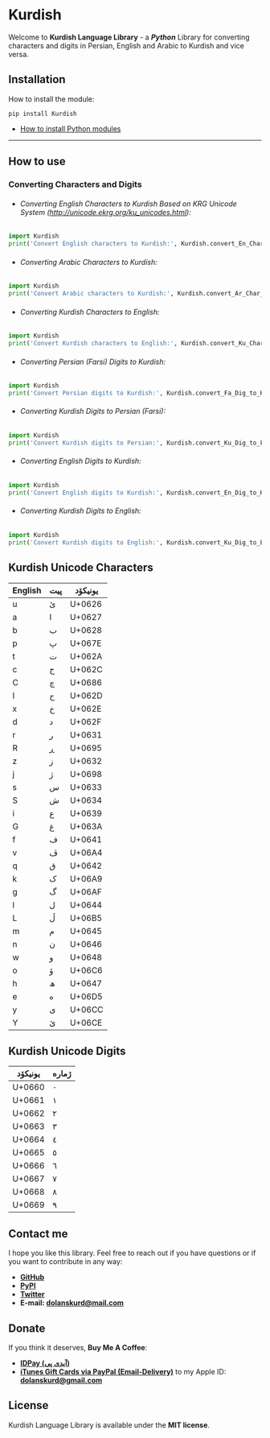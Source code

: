 # Kurdish 

Welcome to **Kurdish Language Library** - a ***Python*** Library for converting characters and digits in Persian, English and Arabic to Kurdish and vice versa.

## Installation

How to install the module:

`
pip install Kurdish
`

* [How to install Python modules](https://docs.python.org/3/installing/index.html "How to install Python modules")

------------

## How to use

### Converting Characters and Digits


* ###### Converting English Characters to Kurdish Based on KRG Unicode System (http://unicode.ekrg.org/ku_unicodes.html):
```python
import Kurdish
print('Convert English characters to Kurdish:', Kurdish.convert_En_Char_to_Ku('bexSyn le gwnah w heLe CawpoSyne! \n to Con heReSet be uagry pRtyne? \n bmbexSy be nwYjanewe, kesman le kese \n be gwnahewe bmbexSe, delYm bexSyne'))
```


* ###### Converting Arabic Characters to Kurdish:
```python
import Kurdish
print('Convert Arabic characters to Kurdish:', Kurdish.convert_Ar_Char_to_Ku('“يقول نيتشه: "الدين ثورة العبيد". ويقول ماركس: "الدين أفيون الشعوب". وفي الحقيقة إنّ الدين ثورة وأفيون في آن واحد. فهو عند المترفين أفيون وعند الأنبياء ثورة. وكل دين يبدأ على يد النبي ثورة ثم يستحوذ المترفون عليه بعد ذلك فيحولونه إلى أفيون. وعندئذ يظهر نبي جديد فيعيدها شعواء مرة أخرى.”― علي الوردي, مهزلة العقل البشري '))
```


* ###### Converting Kurdish Characters to English:
```python
import Kurdish
print('Convert Kurdish characters to English:', Kurdish.convert_Ku_Char_to_En('بەخشین لە گوناه و هەڵە چاوپۆشینە! \n  \nتۆ چۆن هەڕەشەت بە ئاگری پڕتینە?\n بمبەخشی بە نوێژانەوە, کەسمان لە کەسە\n بە گوناهەوە بمبەخشە, دەلێم بەخشینە'))
```


* ###### Converting Persian (Farsi) Digits to Kurdish:
```python
import Kurdish
print('Convert Persian digits to Kurdish:', Kurdish.convert_Fa_Dig_to_Ku('٠١٢٣۴۵۶٧٨٩'))
```


* ###### Converting Kurdish Digits to Persian (Farsi):
```python
import Kurdish
print('Convert Kurdish digits to Persian:', Kurdish.convert_Ku_Dig_to_Fa('٠١٢٣٤٥٦٧٨٩'))
```


* ###### Converting English Digits to Kurdish:
```python
import Kurdish
print('Convert English digits to Kurdish:', Kurdish.convert_En_Dig_to_Ku('0123456789'))
```


* ###### Converting Kurdish Digits to English:
```python
import Kurdish
print('Convert Kurdish digits to English:', Kurdish.convert_Ku_Dig_to_En('٠١٢٣٤٥٦٧٨٩'))
```

## Kurdish Unicode Characters

| English | پیت  | یونیکۆد |
| ----------- | ---- | ------- |
| u           | ئ    | U+0626  |
| a           | ا    | U+0627  |
| b           | ب    | U+0628  |
| p           | پ    | U+067E  |
| t           | ت    | U+062A  |
| c           | ج    | U+062C  |
| C           | چ    | U+0686  |
| I           | ح    | U+062D  |
| x           | خ    | U+062E  |
| d           | د    | U+062F  |
| r           | ر    | U+0631  |
| R           | ڕ    | U+0695  |
| z           | ز    | U+0632  |
| j           | ژ    | U+0698  |
| s           | س    | U+0633  |
| S           | ش    | U+0634  |
| i           | ع    | U+0639  |
| G           | غ    | U+063A  |
| f           | ف    | U+0641  |
| v           | ڤ    | U+06A4  |
| q           | ق    | U+0642  |
| k           | ک    | U+06A9  |
| g           | گ    | U+06AF  |
| l           | ل    | U+0644  |
| L           | ڵ    | U+06B5  |
| m           | م    | U+0645  |
| n           | ن    | U+0646  |
| w           | و    | U+0648  |
| o           | ۆ    | U+06C6  |
| h           | ھ    | U+0647  |
| e           | ە    | U+06D5  |
| y           | ی    | U+06CC  |
| Y           | ێ    | U+06CE  |

## Kurdish Unicode Digits

| یونیکۆد | ژمارە |
| ------- | ----- |
| U+0660  | ٠     |
| U+0661  | ١     |
| U+0662  | ٢     |
| U+0663  | ٣     |
| U+0664  | ٤     |
| U+0665  | ٥     |
| U+0666  | ٦     |
| U+0667  | ٧     |
| U+0668  | ٨     |
| U+0669  | ٩     |


## Contact me

I hope you like this library. Feel free to reach out if you have questions or if you want to contribute in any way:

* **[GitHub](https://github.com/dolanskurd)**
* **[PyPI](https://pypi.org/project/Kurdish/)**
* **[Twitter](http://www.twitter.com/dolanskurd)**
* **E-mail: [dolanskurd@mail.com](mailto:dolanskurd@mail.com)**

## Donate

If you think it deserves, **Buy Me A Coffee**:
* **[IDPay (آیدی پی)](https://idpay.ir/dolanskurd)**
* **[iTunes Gift Cards via PayPal (Email-Delivery)](https://www.paypal.com/us/gifts/brands/itunes)** to my Apple ID: **dolanskurd@gmail.com**

## License

Kurdish Language Library is available under the **MIT license**.
